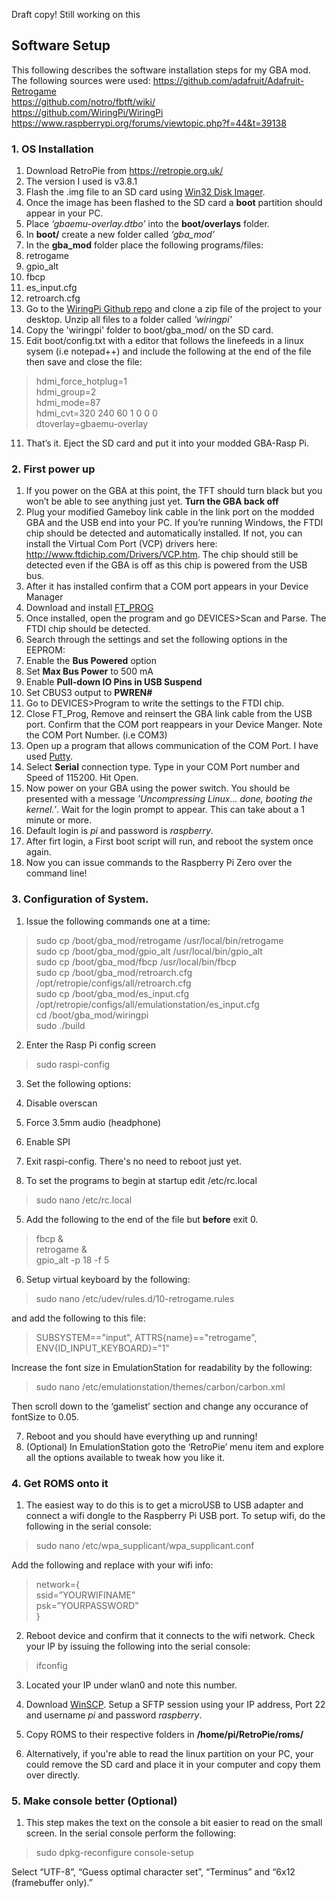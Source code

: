 Draft copy! Still working on this

## Software Setup
This following describes the software installation steps for my GBA mod.
The following sources were used:
https://github.com/adafruit/Adafruit-Retrogame  
https://github.com/notro/fbtft/wiki/  
https://github.com/WiringPi/WiringPi  
https://www.raspberrypi.org/forums/viewtopic.php?f=44&t=39138  


### 1. OS Installation
1.	Download RetroPie from https://retropie.org.uk/
2.	The version I used is v3.8.1
3.	Flash the .img file to an SD card using [Win32 Disk Imager](https://sourceforge.net/projects/win32diskimager/).
4.	Once the image has been flashed to the SD card a **boot** partition should appear in your PC.
5.	Place *‘gbaemu-overlay.dtbo’* into the **boot/overlays** folder.
6.	In **boot/** create a new folder called *‘gba_mod’*
7.	In the **gba_mod** folder place the following programs/files:
  1.  retrogame
  2.  gpio_alt
  3.  fbcp
  4.  es_input.cfg
  5.  retroarch.cfg
8. Go to the [WiringPi Github repo](https://github.com/WiringPi/WiringPi) and clone a zip file of the project to your desktop. Unzip all files to a folder called *'wiringpi'*
9. Copy the 'wiringpi' folder to boot/gba_mod/ on the SD card.  
10.	Edit boot/config.txt with a editor that follows the linefeeds in a linux sysem (i.e notepad++) and include the following at the end of the file then save and close the file:
> hdmi_force_hotplug=1  
> hdmi_group=2  
> hdmi_mode=87  
> hdmi_cvt=320 240 60 1 0 0 0  
> dtoverlay=gbaemu-overlay

11.	That’s it. Eject the SD card and put it into your modded GBA-Rasp Pi.  

### 2. First power up
1.	If you power on the GBA at this point, the TFT should turn black but you won’t be able to see anything just yet. **Turn the GBA back off**
2.	Plug your modified Gameboy link cable in the link port on the modded GBA and the USB end into your PC. If you’re running Windows, the FTDI chip should be detected and automatically installed. If not, you can install the Virtual Com Port (VCP) drivers here: http://www.ftdichip.com/Drivers/VCP.htm. The chip should still be detected even if the GBA is off as this chip is powered from the USB bus.
3.	After it has installed confirm that a COM port appears in your Device Manager
4.	Download and install [FT_PROG](http://www.ftdichip.com/Support/Utilities.htm#FT_PROG)
5.	Once installed, open the program and go DEVICES>Scan and Parse. The FTDI chip should be detected.
6.	Search through the settings and set the following options in the EEPROM:
  1.	Enable the **Bus Powered** option
  2.	Set **Max Bus Power** to 500 mA
  3.	Enable **Pull-down IO Pins in USB Suspend**
  4.	Set CBUS3 output to **PWREN#**
  5.	Go to DEVICES>Program to write the settings to the FTDI chip.  
  6.	Close FT_Prog, Remove and reinsert the GBA link cable from the USB port. Confirm that the COM port reappears in your Device Manger. Note the COM Port Number. (i.e COM3)
7.	Open up a program that allows communication of the COM Port. I have used [Putty](http://www.chiark.greenend.org.uk/~sgtatham/putty/).
8.	Select **Serial** connection type. Type in your COM Port number and Speed of 115200. Hit Open.
9.	Now power on your GBA using the power switch. You should be presented with a message *’Uncompressing Linux… done, booting the kernel.’*. Wait for the login prompt to appear. This can take about a 1 minute or more.
10.	Default login is *pi* and password is *raspberry*.
11.	After firt login, a First boot script will run, and reboot the system once again.
12.	Now you can issue commands to the Raspberry Pi Zero over the command line!

### 3. Configuration of System.
1.	Issue the following commands one at a time:
> sudo cp /boot/gba_mod/retrogame /usr/local/bin/retrogame  
> sudo cp /boot/gba_mod/gpio_alt /usr/local/bin/gpio_alt  
> sudo cp /boot/gba_mod/fbcp /usr/local/bin/fbcp  
> sudo cp /boot/gba_mod/retroarch.cfg /opt/retropie/configs/all/retroarch.cfg  
> sudo cp /boot/gba_mod/es_input.cfg /opt/retropie/configs/all/emulationstation/es_input.cfg  
> cd /boot/gba_mod/wiringpi  
> sudo ./build  

2. Enter the Rasp Pi config screen
>sudo raspi-config

3. Set the following options:  
  1. Disable overscan  
  2. Force 3.5mm audio (headphone)  
  3. Enable SPI  
  4. Exit raspi-config. There's no need to reboot just yet.

4.	To set the programs to begin at startup edit /etc/rc.local

> sudo nano /etc/rc.local

5. Add the following to the end of the file but **before** exit 0.
> fbcp &  
> retrogame &  
> gpio_alt -p 18 -f 5

6.	Setup virtual keyboard by the following:

> sudo nano /etc/udev/rules.d/10-retrogame.rules

   and add the following to this file:

> SUBSYSTEM=="input", ATTRS{name}=="retrogame", ENV{ID_INPUT_KEYBOARD}="1"

   Increase the font size in EmulationStation for readability by the following:

> sudo nano /etc/emulationstation/themes/carbon/carbon.xml

   Then scroll down to the ‘gamelist’ section and change any occurance of fontSize to 0.05.

7.	Reboot and you should have everything up and running!
8.	(Optional) In EmulationStation goto the ‘RetroPie’ menu item and explore all the options available to tweak how you like it.

### 4. Get ROMS onto it
1.	The easiest way to do this is to  get a microUSB to USB adapter and connect a wifi dongle to the Raspberry Pi USB port. To setup wifi, do the following in the serial console:

> sudo nano /etc/wpa_supplicant/wpa_supplicant.conf

   Add the following and replace with your wifi info:

>network={  
>	ssid=”YOURWIFINAME”  
> 	psk=”YOURPASSWORD”  
>}  

2.	Reboot device and confirm that it connects to the wifi network. Check your IP by issuing the following into the serial console:

> ifconfig

3.	Located your IP under wlan0 and note this number.
4.	Download [WinSCP](https://winscp.net/eng/download.php). Setup a SFTP session using your IP address, Port 22 and username *pi* and password *raspberry*.
5.	Copy ROMS to their respective folders in **/home/pi/RetroPie/roms/**

6. Alternatively, if you're able to read the linux partition on your PC, your could remove the SD card and place it in your computer and copy them over directly.

### 5. Make console better (Optional)
1. This step makes the text on the console a bit easier to read on the small screen. In the serial console perform the following:

> sudo dpkg-reconfigure console-setup

   Select “UTF-8”, “Guess optimal character set”, “Terminus” and “6x12 (framebuffer only).”




